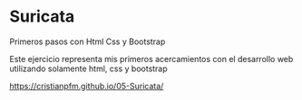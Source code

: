 # Suricata
Primeros pasos con Html Css y Bootstrap

Este ejercicio representa mis primeros acercamientos con el desarrollo web
utilizando solamente html, css y bootstrap 

https://cristianpfm.github.io/05-Suricata/
